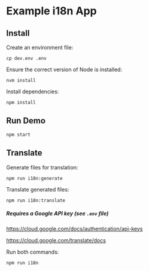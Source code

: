 # Example i18n App

## Install

Create an environment file:
```
cp dev.env .env
```
Ensure the correct version of Node is installed:
```
nvm install
```
Install dependencies:
```
npm install
```

## Run Demo

```
npm start
```

## Translate

Generate files for translation:
```
npm run i18n:generate
```

Translate generated files:
```
npm run i18n:translate
```
##### Requires a Google API key (see `.env` file)

https://cloud.google.com/docs/authentication/api-keys

https://cloud.google.com/translate/docs

Run both commands:
```
npm run i18n
```
